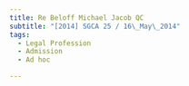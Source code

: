 ```yaml
---
title: Re Beloff Michael Jacob QC 
subtitle: "[2014] SGCA 25 / 16\_May\_2014"
tags:
  - Legal Profession
  - Admission
  - Ad hoc

---
```


